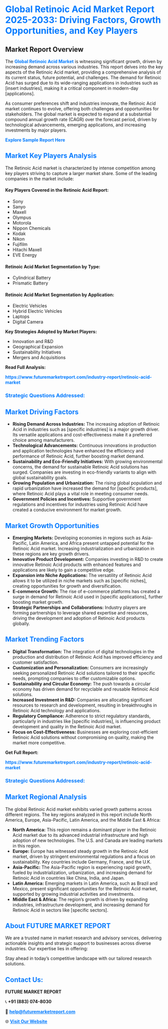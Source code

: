 <h1 style="color: #007BFF;">Global Retinoic Acid Market Report 2025-2033: Driving Factors, Growth Opportunities, and Key Players</h1>

<section id="overview">
<h2>Market Report Overview</h2>
<p>The <a href="https://www.futuremarketreport.com/industry-report/retinoic-acid-market" style="color: #007BFF; text-decoration: none;"><strong>Global Retinoic Acid Market</strong></a> is witnessing significant growth, driven by increasing demand across various industries. This report delves into the key aspects of the Retinoic Acid market, providing a comprehensive analysis of its current status, future potential, and challenges. The demand for Retinoic Acid has surged due to its wide-ranging applications in industries such as [insert industries], making it a critical component in modern-day [applications].</p>
<p>As consumer preferences shift and industries innovate, the Retinoic Acid market continues to evolve, offering both challenges and opportunities for stakeholders. The global market is expected to expand at a substantial compound annual growth rate (CAGR) over the forecast period, driven by technological advancements, emerging applications, and increasing investments by major players.</p>
</section>

<section id="overview">
<p><a href="https://www.futuremarketreport.com/request-sample/reportId=36985" style="color: #007BFF; text-decoration: none;"><strong>Explore Sample Report Here</strong></a></p>
</section>

<section id="key-players">
<h2 style="color: #007BFF;">Market Key Players Analysis</h2>
<p>The Retinoic Acid market is characterized by intense competition among key players striving to capture a larger market share. Some of the leading companies in the market include:</p>
<h4>Key Players Covered in the Retinoic Acid Report:</h4>
<ul><li>Sony</li><li>Sanyo</li><li>Maxell</li><li>Olympus</li><li>Motorola</li><li>Nippon Chemicals</li><li>Kodak</li><li>Nikon</li><li>Fujifilm</li><li>Hitachi Maxell</li><li>EVE Energy</li></ul>
<h4>Retinoic Acid Market Segmentation by Type:</h4>
<ul><li>Cylindrical Battery</li><li>Prismatic Battery</li></ul>

<h4>Retinoic Acid Market Segmentation by Application:</h4>
<ul><li>Electric Vehicles</li><li>Hybrid Electric Vehicles</li><li>Laptops</li><li>Digital Camera</li></ul>
<p><strong>Key Strategies Adopted by Market Players:</strong></p>
<ul>
<li>Innovation and R&D</li>
<li>Geographical Expansion</li>
<li>Sustainability Initiatives</li>
<li>Mergers and Acquisitions</li>
</ul>
</section>

<section>
<p><strong>Read Full Analysis: </strong></p><a href="https://www.futuremarketreport.com/industry-report/retinoic-acid-market" style="color: #007BFF; text-decoration: none;"><strong>https://www.futuremarketreport.com/industry-report/retinoic-acid-market</strong></a>
<h3 style="color: #007BFF;">Strategic Questions Addressed:</h3>
</section>

<section id="driving-factors">
<h2 style="color: #007BFF;">Market Driving Factors</h2>
<ul>
<li><strong>Rising Demand Across Industries:</strong> The increasing adoption of Retinoic Acid in industries such as [specific industries] is a major growth driver. Its versatile applications and cost-effectiveness make it a preferred choice among manufacturers.</li>
<li><strong>Technological Advancements:</strong> Continuous innovations in production and application technologies have enhanced the efficiency and performance of Retinoic Acid, further boosting market demand.</li>
<li><strong>Sustainability and Eco-Friendly Initiatives:</strong> With growing environmental concerns, the demand for sustainable Retinoic Acid solutions has surged. Companies are investing in eco-friendly variants to align with global sustainability goals.</li>
<li><strong>Growing Population and Urbanization:</strong> The rising global population and rapid urbanization have increased the demand for [specific products], where Retinoic Acid plays a vital role in meeting consumer needs.</li>
<li><strong>Government Policies and Incentives:</strong> Supportive government regulations and incentives for industries using Retinoic Acid have created a conducive environment for market growth.</li>
</ul>
</section>

<section id="growth-opportunities">
<h2 style="color: #007BFF;">Market Growth Opportunities</h2>
<ul>
<li><strong>Emerging Markets:</strong> Developing economies in regions such as Asia-Pacific, Latin America, and Africa present untapped potential for the Retinoic Acid market. Increasing industrialization and urbanization in these regions are key growth drivers.</li>
<li><strong>Innovative Product Development:</strong> Companies investing in R&D to create innovative Retinoic Acid products with enhanced features and applications are likely to gain a competitive edge.</li>
<li><strong>Expansion into Niche Applications:</strong> The versatility of Retinoic Acid allows it to be utilized in niche markets such as [specific niches], creating opportunities for growth and diversification.</li>
<li><strong>E-commerce Growth:</strong> The rise of e-commerce platforms has created a surge in demand for Retinoic Acid used in [specific applications], further boosting market growth.</li>
<li><strong>Strategic Partnerships and Collaborations:</strong> Industry players are forming partnerships to leverage shared expertise and resources, driving the development and adoption of Retinoic Acid products globally.</li>
</ul>
</section>

<section id="trending-factors">
<h2 style="color: #007BFF;">Market Trending Factors</h2>
<ul>
<li><strong>Digital Transformation:</strong> The integration of digital technologies in the production and distribution of Retinoic Acid has improved efficiency and customer satisfaction.</li>
<li><strong>Customization and Personalization:</strong> Consumers are increasingly seeking personalized Retinoic Acid solutions tailored to their specific needs, prompting companies to offer customizable options.</li>
<li><strong>Sustainability and Circular Economy:</strong> The push towards a circular economy has driven demand for recyclable and reusable Retinoic Acid solutions.</li>
<li><strong>Increased Investment in R&D:</strong> Companies are allocating significant resources to research and development, resulting in breakthroughs in Retinoic Acid technology and applications.</li>
<li><strong>Regulatory Compliance:</strong> Adherence to strict regulatory standards, particularly in industries like [specific industries], is influencing product development and quality in the Retinoic Acid market.</li>
<li><strong>Focus on Cost-Effectiveness:</strong> Businesses are exploring cost-efficient Retinoic Acid solutions without compromising on quality, making the market more competitive.</li>
</ul>
</section>

<section>
<p><strong>Get Full Report: </strong></p><a href="https://www.futuremarketreport.com/industry-report/retinoic-acid-market" style="color: #007BFF; text-decoration: none;"><strong>https://www.futuremarketreport.com/industry-report/retinoic-acid-market</strong></a>
<h3 style="color: #007BFF;">Strategic Questions Addressed:</h3>
</section>


<section id="regional-analysis">
<h2 style="color: #007BFF;">Market Regional Analysis</h2>
<p>The global Retinoic Acid market exhibits varied growth patterns across different regions. The key regions analyzed in this report include North America, Europe, Asia-Pacific, Latin America, and the Middle East & Africa:</p>
<ul>
<li><strong>North America:</strong> This region remains a dominant player in the Retinoic Acid market due to its advanced industrial infrastructure and high adoption of new technologies. The U.S. and Canada are leading markets in this region.</li>
<li><strong>Europe:</strong> Europe has witnessed steady growth in the Retinoic Acid market, driven by stringent environmental regulations and a focus on sustainability. Key countries include Germany, France, and the U.K.</li>
<li><strong>Asia-Pacific:</strong> The Asia-Pacific region is experiencing rapid growth, fueled by industrialization, urbanization, and increasing demand for Retinoic Acid in countries like China, India, and Japan.</li>
<li><strong>Latin America:</strong> Emerging markets in Latin America, such as Brazil and Mexico, present significant opportunities for the Retinoic Acid market, supported by growing industrial activities and investments.</li>
<li><strong>Middle East & Africa:</strong> The region’s growth is driven by expanding industries, infrastructure development, and increasing demand for Retinoic Acid in sectors like [specific sectors].</li>
</ul>
</section>

<footer>
<h2 style="color: #007BFF;">About FUTURE MARKET REPORT</h2>
<p>We are a trusted name in market research and advisory services, delivering actionable insights and strategic support to businesses across diverse industries. Our expertise lies in offering:</p>

<p>Stay ahead in today’s competitive landscape with our tailored research solutions.</p>

<h2 style="color: #007BFF;">Contact Us:</h2>
<p><strong>FUTURE MARKET REPORT</strong></p>
<p>📞 <strong>+91 (883) 074-8030</strong></p>
<p>📧 <strong><a href="mailto:help@futuremarketreport.com" style="color: #007BFF;">help@futuremarketreport.com</a></strong></p>
<p>🌐 <strong><a href="https://www.futuremarketreport.com/" style="color: #007BFF;">Visit Our Website</a></strong></p>
</footer>